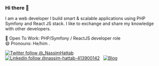 ### Hi there 👋

I am a web developer I build smart & scalable applications using PHP Symfony and React JS stack. I like to exchange and share my knowledge with other developers.

👯 Open To Work: PHP/Symfony / ReactJS developer role  
😄 Pronouns: He/him . 

[![Twitter follow @_NassimHattab](https://img.shields.io/twitter/follow/_NassimHattab?style=social)](https://twitter.com/_NassimHattab) &nbsp;
[![Linkedin follow @nassim-hattab-413900142](https://img.shields.io/badge/Nassim-HATTAB-blue?style=flat-square&logo=Linkedin&logoColor=white&link=https://www.linkedin.com/in/nassim-hattab-413900142/)](https://www.linkedin.com/in/nassim-hattab-413900142/) &nbsp;
[![Blog](https://img.shields.io/badge/Portfolio-nssmhttb.ovh-brightgreen)](https://nssmhttb.ovh) &nbsp;

<!--
**Sousx-Lab/Sousx-Lab** is a ✨ _special_ ✨ repository because its `README.md` (this file) appears on your GitHub profile.

Here are some ideas to get you started:

- 🔭 I’m currently working on ...
- 🌱 I’m currently learning ...
- 👯 I’m looking to collaborate on ...
- 🤔 I’m looking for help with ...
- 💬 Ask me about ...
- 📫 How to reach me: ...
- 😄 Pronouns: ...
- ⚡ Fun fact: ...
-->
